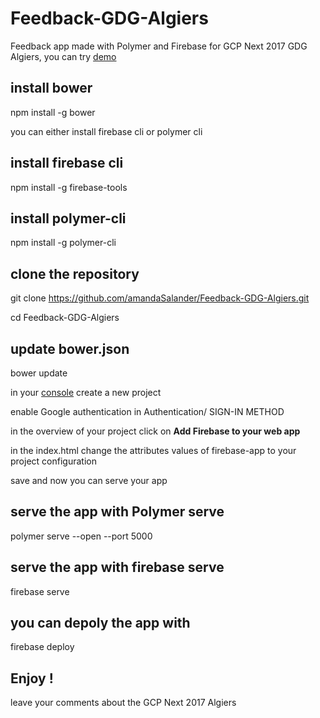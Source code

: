# Feedback-GDG-Algiers
Feedback app made with Polymer and Firebase for GCP Next 2017 GDG Algiers, you can try [demo](https://authwithfirebase.firebaseapp.com)


## install bower
npm install -g bower

you can either install firebase cli or polymer cli

## install firebase cli
npm install -g firebase-tools

## install polymer-cli
npm install -g polymer-cli

## clone the repository
git clone https://github.com/amandaSalander/Feedback-GDG-Algiers.git

cd Feedback-GDG-Algiers

## update bower.json
bower update

in your [console](https://console.firebase.google.com/) create a new project

enable Google authentication in Authentication/ SIGN-IN METHOD

in the overview of your project click on **Add Firebase to your web app** 

<script>
  // Initialize Firebase
  var config = {
    apiKey: "your-api-key",
    authDomain: "your-auth-domain",
    databaseURL: "your-database-url",
    storageBucket: "your-storage-bucket",
    messagingSenderId: "your-messaging-sende-id"
  };
  firebase.initializeApp(config);
</script>

in the index.html change the attributes values of firebase-app to your project configuration

  <firebase-app
    name="your-app-name"
    api-key="your-api-key"
    auth-domain="your-auth-domain"
    database-url="your-database-url">
  </firebase-app>

save and now you can serve your app

## serve the app with Polymer serve
polymer serve --open --port 5000


## serve the app with firebase serve
firebase serve


## you can depoly the app with
firebase deploy



## Enjoy !
leave your comments about the GCP Next 2017 Algiers
